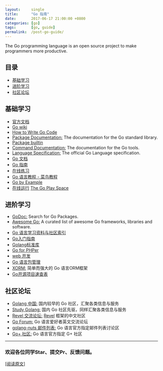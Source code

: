 ```yaml
---
layout:     single
title:      "Go 指南"
date:       2017-06-17 21:00:00 +0800
categories: [go]
tags:       [go, guide]
permalink:  /post-go-guide/
---
```


The Go programming language is an open source project to make programmers more productive.

## 目录
  - [基础学习](#基础学习)
  - [进阶学习](#进阶学习)
  - [社区论坛](#社区论坛)

## 基础学习
  - [官方文档](https://golang.google.cn/doc/)
  - [Go wiki](https://github.com/golang/go/wiki)
  - [How to Write Go Code](https://golang.google.cn/doc/code.html)
  - [Package Documentation:](https://golang.google.cn/pkg/) The documentation for the Go standard library.
  - [Package builtin](https://golang.google.cn/pkg/builtin/)
  - [Command Documentation:](https://golang.google.cn/doc/cmd) The documentation for the Go tools.
  - [Language Specification:](https://golang.google.cn/ref/spec) The official Go Language specification.
  - [Go 文档](https://go-zh.org/doc/)
  - [Go 指南](https://tour.go-zh.org/list)
  - [在线练习](https://tour.go-zh.org/welcome/1)
  - [Go 语言教程 - 菜鸟教程](http://www.runoob.com/go/go-tutorial.html)
  - [Go by Example](https://gobyexample.com/)
  - [在线运行](https://play.golang.org/) [The Go Play Space](https://goplay.space/)

## 进阶学习
  - [GoDoc:](https://godoc.org/) Search for Go Packages.
  - [Awesome Go:](https://awesome-go.com/) A curated list of awesome Go frameworks, libraries and software.
  - [Go 语言学习资料与社区索引](https://github.com/Unknwon/go-study-index)
  - [Go入门指南](https://github.com/Unknwon/the-way-to-go_ZH_CN/blob/master/eBook/directory.md)
  - [Golang标准库](https://github.com/polaris1119/The-Golang-Standard-Library-by-Example)
  - [Go for PHPer](https://openset.github.io/php2go/)
  - [web 开发](https://github.com/astaxie/build-web-application-with-golang/blob/master/zh/preface.md)
  - [Go 语言包管理](https://gopm.io/)
  - [XORM:](http://xorm.io/) 简单而强大的 Go 语言ORM框架
  - [Go开源项目速查表](http://www.ctolib.com/cheatsheets-go-project.html)

## 社区论坛
  - [Golang 中国:](https://www.golangtc.com/) 国内较早的 Go 社区，汇聚各类信息与服务
  - [Study Golang:](http://studygolang.com/) 国内 Go 社区先驱，同样汇聚各类信息与服务
  - [Revel 交流论坛:](http://gorevel.cn/) [Revel](https://github.com/revel/revel) 框架的中文社区
  - [Go Forum:](https://forum.golangbridge.org/) Go 语言爱好者英文交流论坛
  - [golang-nuts 邮件列表:](https://groups.google.com/forum/#!forum/golang-nuts) Go 语言官方指定邮件列表讨论区
  - [Go+ 社区:](https://plus.google.com/u/0/communities/114112804251407510571) Go 语言官方指定 G+ 社区

---
### 欢迎各位同学Star、提交Pr、反馈问题。

[\[阅读原文\]](https://openset.github.io/go-guide/)
